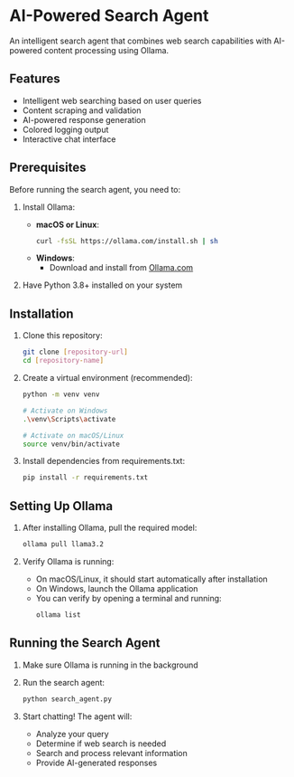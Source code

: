 # AI-Powered Search Agent

An intelligent search agent that combines web search capabilities with AI-powered content processing using Ollama.

## Features

- Intelligent web searching based on user queries
- Content scraping and validation
- AI-powered response generation
- Colored logging output
- Interactive chat interface

## Prerequisites

Before running the search agent, you need to:

1. Install Ollama:
   - **macOS or Linux**:
     ```bash
     curl -fsSL https://ollama.com/install.sh | sh
     ```
   - **Windows**:
     - Download and install from [Ollama.com](https://ollama.com)

2. Have Python 3.8+ installed on your system

## Installation

1. Clone this repository:
   ```bash
   git clone [repository-url]
   cd [repository-name]
   ```

2. Create a virtual environment (recommended):
   ```bash
   python -m venv venv
   
   # Activate on Windows
   .\venv\Scripts\activate
   
   # Activate on macOS/Linux
   source venv/bin/activate
   ```

3. Install dependencies from requirements.txt:
   ```bash
   pip install -r requirements.txt
   ```

## Setting Up Ollama

1. After installing Ollama, pull the required model:
   ```bash
   ollama pull llama3.2
   ```

2. Verify Ollama is running:
   - On macOS/Linux, it should start automatically after installation
   - On Windows, launch the Ollama application
   - You can verify by opening a terminal and running:
     ```bash
     ollama list
     ```

## Running the Search Agent

1. Make sure Ollama is running in the background

2. Run the search agent:
   ```bash
   python search_agent.py
   ```

3. Start chatting! The agent will:
   - Analyze your query
   - Determine if web search is needed
   - Search and process relevant information
   - Provide AI-generated responses

